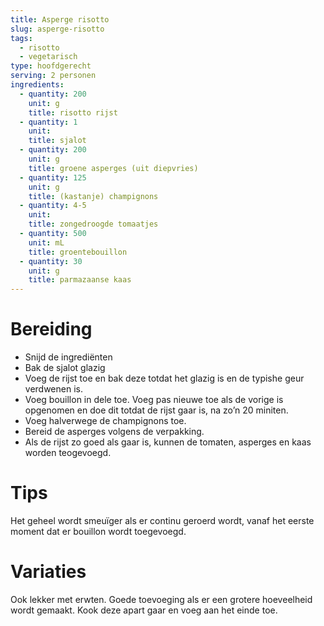 ```yaml
---
title: Asperge risotto
slug: asperge-risotto
tags: 
  - risotto
  - vegetarisch
type: hoofdgerecht
serving: 2 personen
ingredients:
  - quantity: 200
    unit: g
    title: risotto rijst
  - quantity: 1
    unit:
    title: sjalot
  - quantity: 200
    unit: g
    title: groene asperges (uit diepvries)
  - quantity: 125
    unit: g
    title: (kastanje) champignons
  - quantity: 4-5
    unit: 
    title: zongedroogde tomaatjes
  - quantity: 500
    unit: mL
    title: groentebouillon
  - quantity: 30
    unit: g
    title: parmazaanse kaas
---
```


# Bereiding
- Snijd de ingrediënten
- Bak de sjalot glazig
- Voeg de rijst toe en bak deze totdat het glazig is en de typishe geur verdwenen is.
- Voeg bouillon in dele toe. Voeg pas nieuwe toe als de vorige is opgenomen en doe dit totdat de rijst gaar is, na zo’n 20 miniten.
- Voeg halverwege de champignons toe.
- Bereid de asperges volgens de verpakking.
- Als de rijst zo goed als gaar is, kunnen de tomaten, asperges en kaas worden teogevoegd.


# Tips
Het geheel wordt smeuïger als er continu geroerd wordt, vanaf het eerste moment dat er bouillon wordt toegevoegd.

# Variaties
Ook lekker met erwten. Goede toevoeging als er een grotere hoeveelheid wordt gemaakt. Kook deze apart gaar en voeg aan het einde toe.